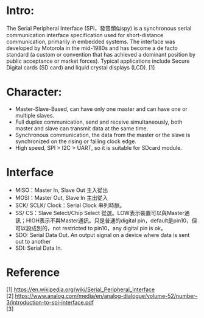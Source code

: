 # Intro:
The Serial Peripheral Interface (SPI，發音類似spy) is a synchronous serial communication interface specification used for short-distance communication, primarily in embedded systems. The interface was developed by Motorola in the mid-1980s and has become a de facto standard (a custom or convention that has achieved a dominant position by public acceptance or market forces). Typical applications include Secure Digital cards (SD card) and liquid crystal displays (LCD). [1]

# Character:
- Master-Slave-Based, can have only one master and can have one or multiple slaves.
- Full duplex communication, send and receive simultaneously, both master and slave can transmit data at the same time.
- Synchronous communication, the data from the master or the slave is synchronized on the rising or falling clock edge.
- High speed, SPI > I2C > UART, so it is suitable for SDcard module.

# Interface
- MISO：Master In, Slave Out 主入從出
- MOSI：Master Out, Slave In 主出從入
- SCK/ SCLK/ Clock：Serial Clock 串列時脈。
- SS/ CS：Slave Select/Chip Select 從選。LOW表示裝置可以與Master通訊；HIGH表示不與Master通訊。只是普通的digital pin，default是pin10，但可以設成別的，not restricted to pin10，any digital pin is ok。
- SDO: Serial Data Out. An output signal on a device where data is sent out to another 
- SDI: Serial Data In.

# Reference
[1] https://en.wikipedia.org/wiki/Serial_Peripheral_Interface  
[2] https://www.analog.com/media/en/analog-dialogue/volume-52/number-3/introduction-to-spi-interface.pdf  
[3] 
